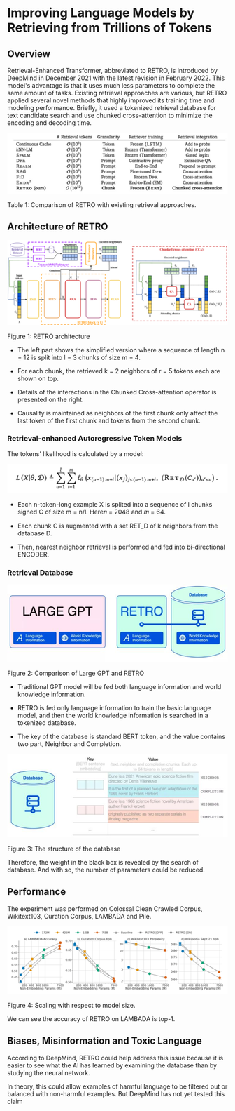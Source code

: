# Improving Language Models by Retrieving from Trillions of Tokens

## Overview

Retrieval-Enhanced Transformer, abbreviated to RETRO, is introduced by DeepMind in December 2021 with the latest revision in February 2022. This model's advantage is that it uses much less parameters to complete the same amount of tasks. Existing retrieval approaches are various, but RETRO applied several novel methods that highly improved its training time and modeling performance. Briefly, it used a tokenized retrieval database for text candidate search and use chunked cross-attention to minimize the encoding and decoding time.


![](./files/table1.jpg)

Table 1: Comparison of RETRO with existing retrieval approaches.

## Architecture of RETRO

![](./files/figure1.png)

Figure 1: RETRO architecture

+ The left part shows the simplified version where a sequence of length n = 12 is split into l = 3 chunks of size m = 4.

+ For each chunk, the retrieved k = 2 neighbors of r = 5 tokens each are shown on top.

+ Details of the interactions in the Chunked Cross-attention operator is presented on the right.

+ Causality is maintained as neighbors of the first chunk only affect the last token of the first chunk and tokens from the second chunk.

### Retrieval-enhanced Autoregressive Token Models

The tokens' likelihood is calculated by a model:

![](./files/formula1.png)

+ Each n-token-long example X is splited into a sequence of l chunks signed C of size m = n/l. Here𝑛 = 2048 and 𝑚 = 64.

+ Each chunk C is augmented with a set RET_D of k neighbors from the database D.

+ Then, nearest neighbor retrieval is performed and fed into bi-directional ENCODER.

### Retrieval Database

![](./files/figure2.jpg)

Figure 2: Comparison of Large GPT and RETRO

+ Traditional GPT model will be fed both language information and world knowledge information.

+ RETRO is fed only language information to train the basic language model, and then the world knowledge information is searched in a tokenized database.

+ The key of the database is standard BERT token, and the value contains two part, Neighbor and Completion.

![](./files/figure3.jpg)

Figure 3: The structure of the database

Therefore, the weight in the black box is revealed by the search of database. And with so, the number of parameters could be reduced.

## Performance

The experiment was performed on Colossal Clean Crawled Corpus, Wikitext103, Curation Corpus, LAMBADA and Pile.

![](./files/figure4.png)

Figure 4: Scaling with respect to model size.

We can see the accuracy of RETRO on LAMBADA is top-1.

## Biases, Misinformation and Toxic Language

According to DeepMind, RETRO could help address this issue because it is easier to see what the AI has learned by examining the database than by studying the neural network.

In theory, this could allow examples of harmful language to be filtered out or balanced with non-harmful examples. But DeepMind has not yet tested this claim